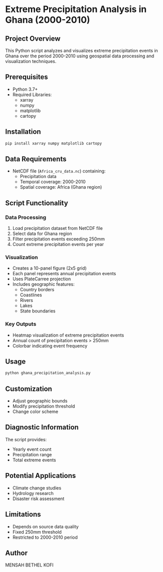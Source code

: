 # Extreme Precipitation Analysis in Ghana (2000-2010)

## Project Overview
This Python script analyzes and visualizes extreme precipitation events in Ghana over the period 2000-2010 using geospatial data processing and visualization techniques.

## Prerequisites
- Python 3.7+
- Required Libraries:
  - xarray
  - numpy
  - matplotlib
  - cartopy

## Installation
```bash
pip install xarray numpy matplotlib cartopy
```

## Data Requirements
- NetCDF file (`Africa_cru_data.nc`) containing:
  - Precipitation data
  - Temporal coverage: 2000-2010
  - Spatial coverage: Africa (Ghana region)

## Script Functionality

### Data Processing
1. Load precipitation dataset from NetCDF file
2. Select data for Ghana region
3. Filter precipitation events exceeding 250mm
4. Count extreme precipitation events per year

### Visualization
- Creates a 10-panel figure (2x5 grid)
- Each panel represents annual precipitation events
- Uses PlateCarree projection
- Includes geographic features:
  - Country borders
  - Coastlines
  - Rivers
  - Lakes
  - State boundaries

### Key Outputs
- Heatmap visualization of extreme precipitation events
- Annual count of precipitation events > 250mm
- Colorbar indicating event frequency

## Usage
```python
python ghana_precipitation_analysis.py
```

## Customization
- Adjust geographic bounds
- Modify precipitation threshold
- Change color scheme

## Diagnostic Information
The script provides:
- Yearly event count
- Precipitation range
- Total extreme events

## Potential Applications
- Climate change studies
- Hydrology research
- Disaster risk assessment

## Limitations
- Depends on source data quality
- Fixed 250mm threshold
- Restricted to 2000-2010 period


## Author
MENSAH BETHEL KOFI
```
